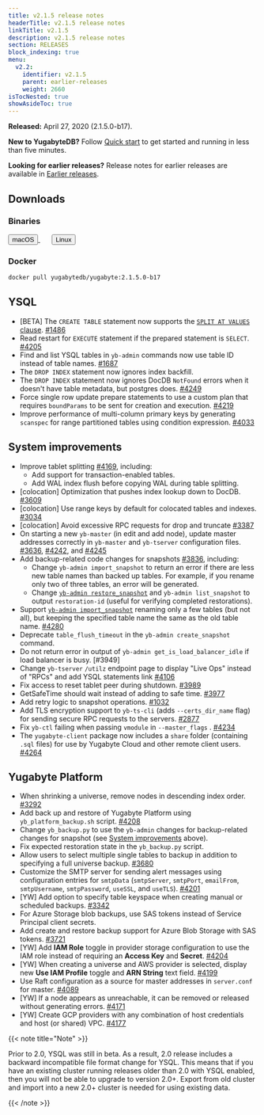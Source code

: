 ```yaml
---
title: v2.1.5 release notes
headerTitle: v2.1.5 release notes
linkTitle: v2.1.5
description: v2.1.5 release notes
section: RELEASES
block_indexing: true
menu:
  v2.2:
    identifier: v2.1.5
    parent: earlier-releases
    weight: 2660
isTocNested: true
showAsideToc: true
---
```


**Released:** April 27, 2020 (2.1.5.0-b17).

**New to YugabyteDB?** Follow [Quick start](../../../quick-start/) to get started and running in less than five minutes.

**Looking for earlier releases?** Release notes for earlier releases are available in [Earlier releases](../../earlier-releases/).

## Downloads

### Binaries

<a class="download-binary-link" href="https://downloads.yugabyte.com/yugabyte-2.1.5.0-darwin.tar.gz">
  <button>
    <i class="fab fa-apple"></i><span class="download-text">macOS</span>
  </button>
</a>
&nbsp; &nbsp; &nbsp; 
<a class="download-binary-link" href="https://downloads.yugabyte.com/yugabyte-2.1.5.0-linux.tar.gz">
  <button>
    <i class="fab fa-linux"></i><span class="download-text">Linux</span>
  </button>
</a>
<br />

### Docker

```sh
docker pull yugabytedb/yugabyte:2.1.5.0-b17
```

## YSQL

- [BETA] The `CREATE TABLE` statement now supports the [`SPLIT AT VALUES` clause](../../../api/ysql/commands/ddl_create_table/#split-at-values). [#1486](https://github.com/yugabyte/yugabyte-db/issues/1486)
- Read restart for `EXECUTE` statement if the prepared statement is `SELECT`. [#4205](https://github.com/yugabyte/yugabyte-db/issues/4205)
- Find and list YSQL tables in `yb-admin` commands now use table ID instead of table names. [#1687](https://github.com/yugabyte/yugabyte-db/issues/1687)
- The `DROP INDEX` statement now ignores index backfill.
- The `DROP INDEX` statement now ignores DocDB `NotFound` errors when it doesn't have table metadata, but postgres does. [#4249](https://github.com/yugabyte/yugabyte-db/issues/4249)
- Force single row update prepare statements to use a custom plan that requires `boundParams` to be sent for creation and execution. [#4219](https://github.com/yugabyte/yugabyte-db/issues/4219)
- Improve performance of multi-column primary keys by generating `scanspec` for range partitioned tables using condition expression. [#4033](https://github.com/yugabyte/yugabyte-db/pull/4033)

## System improvements

- Improve tablet splitting [#4169](https://github.com/yugabyte/yugabyte-db/issues/4169), including:
  - Add support for transaction-enabled tables.
  - Add WAL index flush before copying WAL during table splitting.
- [colocation] Optimization that pushes index lookup down to DocDB. [#3609](https://github.com/yugabyte/yugabyte-db/issues/3609)
- [colocation] Use range keys by default for colocated tables and indexes. [#3034](https://github.com/yugabyte/yugabyte-db/issues/3034)
- [colocation] Avoid excessive RPC requests for drop and truncate [#3387](https://github.com/yugabyte/yugabyte-db/issues/3387)
- On starting a new `yb-master` (in edit and add node), update master addresses correctly in `yb-master` and `yb-tserver` configuration files. [#3636](https://github.com/yugabyte/yugabyte-db/issues/3636), [#4242](https://github.com/yugabyte/yugabyte-db/issues/4242), and [#4245](https://github.com/yugabyte/yugabyte-db/issues/4245)
- Add backup-related code changes for snapshots [#3836](https://github.com/yugabyte/yugabyte-db/issues/3836), including:
  - Change `yb-admin import_snapshot` to return an error if there are less new table names than backed up tables. For example, if you rename only two of three tables, an error will be generated.
  - Change [`yb-admin restore_snapshot`](../../../admin/yb-admin/#restore-snapshot) and `yb-admin list_snapshot` to output `restoration-id` (useful for verifying completed restorations).
- Support [`yb-admin import_snapshot`](../../../admin/yb-admin/#import-snapshot) renaming only a few tables (but not all), but keeping the specified table name the same as the old table name. [#4280](https://github.com/yugabyte/yugabyte-db/issues/4280)
- Deprecate `table_flush_timeout` in the `yb-admin create_snapshot` command.
- Do not return error in output of `yb-admin get_is_load_balancer_idle` if load balancer is busy. [#3949]
- Change `yb-tserver` `/utilz` endpoint page to display "Live Ops" instead of "RPCs" and add YSQL statements link [#4106](https://github.com/yugabyte/yugabyte-db/pull/4106)
- Fix access to reset tablet peer during shutdown. [#3989](https://github.com/yugabyte/yugabyte-db/issues/3989)
- GetSafeTime should wait instead of adding to safe time. [#3977](https://github.com/yugabyte/yugabyte-db/issues/3977)
- Add retry logic to snapshot operations. [#1032](https://github.com/yugabyte/yugabyte-db/issues/1032)
- Add TLS encryption support to `yb-ts-cli` (adds `--certs_dir_name` flag) for sending secure RPC requests to the servers. [#2877](https://github.com/yugabyte/yugabyte-db/issues/2877)
- Fix `yb-ctl` failing when passing `vmodule` in `--master_flags` . [#4234](https://github.com/yugabyte/yugabyte-db/issues/4234)
- The `yugabyte-client` package now includes a `share` folder (containing `.sql` files) for use by Yugabyte Cloud and other remote client users. [#4264](https://github.com/yugabyte/yugabyte-db/issues/4264)

## Yugabyte Platform

- When shrinking a universe, remove nodes in descending index order. [#3292](https://github.com/yugabyte/yugabyte-db/issues/3292)
- Add back up and restore of Yugabyte Platform using `yb_platform_backup.sh` script. [#4208](https://github.com/yugabyte/yugabyte-db/issues/4208)
- Change `yb_backup.py` to use the `yb-admin` changes for backup-related changes for snapshot (see [System improvements](#system-improvements) above).
- Fix expected restoration state in the `yb_backup.py` script.
- Allow users to select multiple single tables to backup in addition to specifying a full universe backup. [#3680](https://github.com/yugabyte/yugabyte-db/issues/3680)
- Customize the SMTP server for sending alert messages using configuration entries for `smtpData` (`smtpServer`, `smtpPort`, `emailFrom`, `smtpUsername`, `smtpPassword`, `useSSL`, and `useTLS`). [#4201](https://github.com/yugabyte/yugabyte-db/issues/4201)
- [YW] Add option to specify table keyspace when creating manual or scheduled backups. [#3342](https://github.com/yugabyte/yugabyte-db/issues/3342)
- For Azure Storage blob backups, use SAS tokens instead of Service Principal client secrets.
- Add create and restore backup support for Azure Blob Storage with SAS tokens. [#3721](https://github.com/yugabyte/yugabyte-db/issues/3721)
- [YW] Add **IAM Role** toggle in provider storage configuration to use the IAM role instead of requiring an **Access Key** and **Secret**. [#4204](https://github.com/yugabyte/yugabyte-db/issues/4204)
- [YW] When creating a universe and AWS provider is selected, display new **Use IAM Profile** toggle and **ARN String** text field. [#4199](https://github.com/yugabyte/yugabyte-db/issues/4199)
- Use Raft configuration as a source for master addresses in `server.conf` for master. [#4089](https://github.com/yugabyte/yugabyte-db/issues/4089)
- [YW] If a node appears as unreachable, it can be removed or released without generating errors. [#4171](https://github.com/yugabyte/yugabyte-db/issues/4171)
- [YW] Create GCP providers with any combination of host credentials and host (or shared) VPC. [#4177](https://github.com/yugabyte/yugabyte-db/issues/4177)

{{< note title="Note" >}}

Prior to 2.0, YSQL was still in beta. As a result, 2.0 release includes a backward incompatible file format change for YSQL. This means that if you have an existing cluster running releases older than 2.0 with YSQL enabled, then you will not be able to upgrade to version 2.0+. Export from old cluster and import into a new 2.0+ cluster is needed for using existing data.

{{< /note >}}
